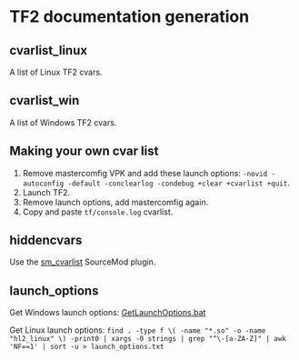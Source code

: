 # TF2 documentation generation

## cvarlist_linux

A list of Linux TF2 cvars.

## cvarlist_win

A list of Windows TF2 cvars.

## Making your own cvar list

1. Remove mastercomfig VPK and add these launch options: `-novid -autoconfig -default -conclearlog -condebug +clear +cvarlist +quit`.
2. Launch TF2.
3. Remove launch options, add mastercomfig again.
4. Copy and paste `tf/console.log` cvarlist.

## hiddencvars

Use the [sm_cvarlist](https://forums.alliedmods.net/showthread.php?p=1298262) SourceMod plugin.

## launch_options

Get Windows launch options: [GetLaunchOptions.bat](https://github.com/AveYo/D-OPTIMIZER/blob/archive/GetLaunchOptions.bat)

Get Linux launch options: `find . -type f \( -name "*.so" -o -name "hl2_linux" \) -print0 | xargs -0 strings | grep "^\-[a-ZA-Z]" | awk 'NF==1' | sort -u > launch_options.txt`
